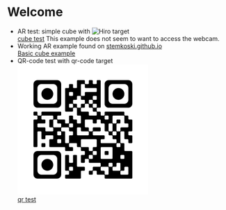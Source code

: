 # Welcome

- AR test: simple cube with ![Hiro target](../ImageSources/HIRO.jpg)<br/>
[cube test](../ar-test.html "Test 001") This example does not seem to want to access the webcam.
- Working AR example found on [stemkoski.github.io](https://stemkoski.github.io)<br/>
[Basic cube example](../hello-cube.html "Basic cube example by stemkoski")
- QR-code test with qr-code target ![qr-code target](/ImageSources/qrTarget.png)<br/>
[qr test](../QR-cube.html)